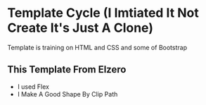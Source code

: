 # Template Cycle (I Imtiated It Not Create It's Just A Clone)
Template is training on HTML and CSS and some of Bootstrap

## This Template From Elzero
- I used Flex 
- I Make A Good Shape By Clip Path 
